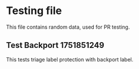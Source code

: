# Testing file

This file contains random data, used for PR testing.


## Test Backport 1751851249

This tests triage label protection with backport label.
